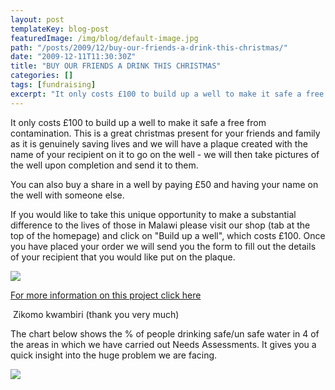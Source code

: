 ```yaml
---
layout: post
templateKey: blog-post
featuredImage: /img/blog/default-image.jpg
path: "/posts/2009/12/buy-our-friends-a-drink-this-christmas/"
date: "2009-12-11T11:30:30Z"
title: "BUY OUR FRIENDS A DRINK THIS CHRISTMAS"
categories: []
tags: [fundraising]
excerpt: "It only costs £100 to build up a well to make it safe a free from contamination. This is a great ch..."
---
```


It only costs £100 to build up a well to make it safe a free from contamination. This is a great christmas present for your friends and family as it is genuinely saving lives and we will have a plaque created with the name of your recipient on it to go on the well - we will then take pictures of the well upon completion and send it to them.

You can also buy a share in a well by paying £50 and having your name on the well with someone else.

If you would like to take this unique opportunity to make a substantial difference to the lives of those in Malawi please visit our shop (tab at the top of the homepage) and click on "Build up a well", which costs £100\. Once you have placed your order we will send you the form to fill out the details of your recipient that you would like put on the plaque.

[![](https://www.landirani.org/image_library/news/full_size/4b225ae25efc7well_flyer_both.jpg)](../../projects/#project-9)

[For more information on this project click here](../../projects/#project-9)

 Zikomo kwambiri (thank you very much)

The chart below shows the % of people drinking safe/un safe water in 4 of the areas in which we have carried out Needs Assessments. It gives you a quick insight into the huge problem we are facing.

![](https://www.landirani.org/image_library/news/full_size/4b2b71ea67214water_stats.jpg)